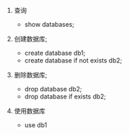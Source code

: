1. 查询
    - show databases;

2. 创建数据库;
    - create database db1;
    - create database if not exists db2;

3. 删除数据库;
    - drop database db2;
    - drop database if exists db2;

4. 使用数据库
    - use db1